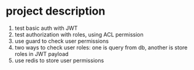 # project description

1. test basic auth with JWT
2. test authorization with roles, using ACL permission
3. use guard to check user permissions
4. two ways to check user roles: one is query from db, another is store roles in JWT payload
5. use redis to store user permissions
